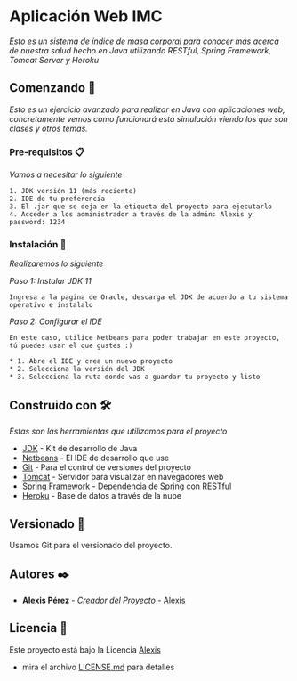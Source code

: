 # Aplicación Web IMC

_Esto es un sistema de 
índice de masa corporal para conocer más acerca de nuestra salud hecho en Java utilizando RESTful, Spring Framework,  Tomcat Server y Heroku_

## Comenzando 🚀

_Esto es un ejercicio avanzado para realizar en Java con aplicaciones web, concretamente vemos como funcionará esta simulación viendo los que son clases y otros temas._


### Pre-requisitos 📋

_Vamos a necesitar lo siguiente_

```
1. JDK versión 11 (más reciente)
2. IDE de tu preferencia
3. El .jar que se deja en la etiqueta del proyecto para ejecutarlo
4. Acceder a los administrador a través de la admin: Alexis y password: 1234
```

### Instalación 🔧

_Realizaremos lo siguiente_

_Paso 1: Instalar JDK 11_

```
Ingresa a la pagina de Oracle, descarga el JDK de acuerdo a tu sistema operativo e instalalo
```

_Paso 2: Configurar el IDE_

```
En este caso, utilice Netbeans para poder trabajar en este proyecto, tú puedes usar el que gustes :)

* 1. Abre el IDE y crea un nuevo proyecto
* 2. Selecciona la versión del JDK
* 3. Selecciona la ruta donde vas a guardar tu proyecto y listo
```

## Construido con 🛠️

_Estas son las herramientas que utilizamos para el proyecto_

* [JDK](https://www.oracle.com/mx/java/technologies/javase/jdk11-archive-downloads.html) - Kit de desarrollo de Java
* [Netbeans](https://netbeans.apache.org/download/nb15/) - El IDE de desarrollo que use
* [Git](https://www.jetbrains.com/es-es/idea/) - Para el control de versiones del proyecto
* [Tomcat](https://tomcat.apache.org/download-90.cgi) - Servidor para visualizar en navegadores web
* [Spring Framework](https://spring.io/projects/spring-framework) - Dependencia de Spring con RESTful
* [Heroku](https://www.heroku.com/platform) - Base de datos a través de la nube

## Versionado 📌

Usamos Git para el versionado del proyecto. 

## Autores ✒️

* **Alexis Pérez** - *Creador del Proyecto* - [Alexis](https://github.com/AIcodeJ)

## Licencia 📄

Este proyecto está bajo la Licencia [Alexis](https://github.com/AIcodeJ)
- mira el archivo [LICENSE.md](LICENSE.md) para detalles